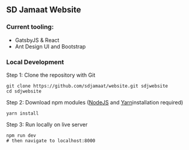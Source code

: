 ## SD Jamaat Website

### Current tooling:

- GatsbyJS & React
- Ant Design UI and Bootstrap

### Local Development

Step 1: Clone the repository with Git

```shell
git clone https://github.com/sdjamaat/website.git sdjwebsite
cd sdjwebsite
```

Step 2: Download npm modules ([NodeJS](https://nodejs.org/en/) and [Yarn](https://classic.yarnpkg.com/en/docs/install/)installation required)

```shell
yarn install
```

Step 3: Run locally on live server

```shell
npm run dev
# then navigate to localhost:8000
```
